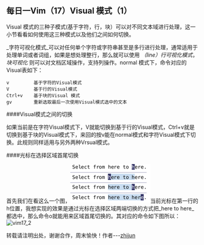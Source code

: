 每日一Vim（17）Visual 模式（1）
--------------------------
Visual 模式的三种子模式(基于字符，行，块）可以对不同文本域进行处理，这一小节看看如何使用这三种模式以及他们之间如何切换。  

_字符可视化模式_可以对任何单个字符或字符串甚至是多行进行处理，通常适用于处理单词或者词组，如果是想处理整行，那么就可以使用 _（line）行可视化模式_，*块可视化* 则可以对文档区域操作，支持列操作。normal 模式下，命令对应的Visual表如下：

    v         基于字符的Visual模式
    V         基于行的Visual模式
    Ctrl+v    基于块的Visual 模式
    gv        重新选取最后一次使用Visual模式选中的文本


####Visual模式之间的切换

如果当前是在字符Visual模式下，V就能切换到基于行的Visual模式，Ctrl+v就是切换到基于块的Visual模式下，来回的按v能在normal模式和字符Visual模式下切换。此规则同样适用与另外两种Vrsual模式。

####光标在选择区域首尾切换

首先我们在看这么一个图，![vim17_1](../resource/image/vim17_1.png)当前光标在第一行的h位置，我想实现的效果是通过光标在选择区域两端切换的方式把_here to here_ 都选中，那么命令o就能用来区域首尾切换的。其对应的命令如下图所以：![vim17_2](../reouserce/image/vim17_2.png)

转载请注明出处，谢谢合作，周末愉快！作者---[zhijun](http://weibo.com/527355345)



